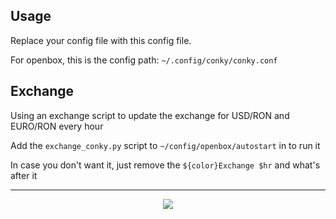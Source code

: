 ## Usage

Replace your config file with this config file.

For openbox, this is the config path: ```~/.config/conky/conky.conf```

## Exchange
Using an exchange script to update the exchange for USD/RON and EURO/RON every
hour

Add the ```exchange_conky.py``` script to ```~/config/openbox/autostart``` in
to run it

In case you don't want it, just remove the ```${color}Exchange $hr``` and what's
after it

--------------------

<p align="center"> 
<img src="https://image.ibb.co/mMeEy7/conky.png">
</p>
